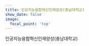 ```yaml
---
title: 인공지능융합혁신인재양성(충남대학교)
show_date: false
image:
  focal_point: 'top'
---
```


인공지능융합혁신인재양성(충남대학교)

